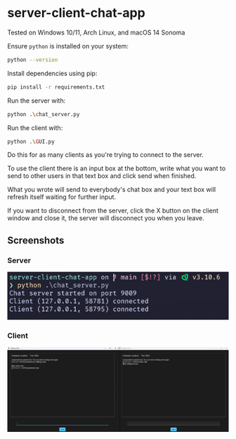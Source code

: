 # server-client-chat-app
Tested on Windows 10/11, Arch Linux, and macOS 14 Sonoma

Ensure ``python`` is installed on your system:

```zsh
python --version
```


Install dependencies using pip:

```zsh
pip install -r requirements.txt
```

Run the server with:

```zsh
python .\chat_server.py
```

Run the client with:

```zsh
python .\GUI.py
```

Do this for as many clients as you're trying to connect to the server.

To use the client there is an input box at the bottom, write what you want to send to other users in that text box and click send when finished.

What you wrote will send to everybody's chat box and your text box will refresh itself waiting for further input.

If you want to disconnect from the server, click the X button on the client window and close it, the server will disconnect you when you leave.

## Screenshots

### Server
![Server](images/Screenshot_17.png)

### Client
![Client](images/Screenshot_16.png)

